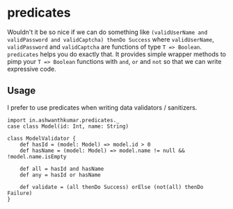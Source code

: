 # predicates
Wouldn't it be so nice if we can do something like `(validUserName and validPassword and validCaptcha) thenDo Success` where `validUserName`, `validPassword` and `validCaptcha` are functions of type `T => Boolean`. `predicates` helps you do exactly that. It provides simple wrapper methods to pimp your `T => Boolean` functions with `and`, `or` and `not` so that we can write expressive code. 

## Usage
I prefer to use predicates when writing data validators / sanitizers.

```
import in.ashwanthkumar.predicates._
case class Model(id: Int, name: String)

class ModelValidator {
    def hasId = (model: Model) => model.id > 0
    def hasName = (model: Model) => model.name != null && !model.name.isEmpty

    def all = hasId and hasName
    def any = hasId or hasName

    def validate = (all thenDo Success) orElse (not(all) thenDo Failure)
}
```
